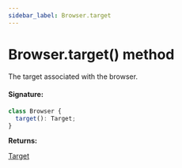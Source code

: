 ```yaml
---
sidebar_label: Browser.target
---
```


# Browser.target() method

The target associated with the browser.

#### Signature:

```typescript
class Browser {
  target(): Target;
}
```

**Returns:**

[Target](./puppeteer.target.md)
